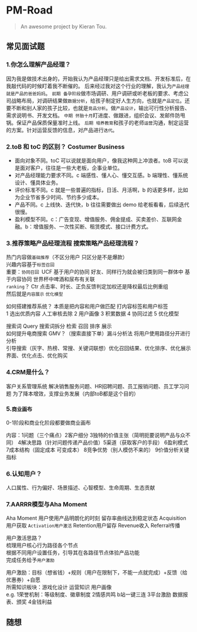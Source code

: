 # PM-Road

> An awesome project by Kieran Tou.

## 常见面试题

### 1.你怎么理解产品经理？

因为我是做技术出身的，开始我认为产品经理只是给出需求文档、开发标准后，在我敲代码的时候盯着我不断催的。
后来经过我对这个行业的理解，我认为`产品经理就是产品的爸爸妈妈`。
`前期 备孕阶段`做市场调研、用户调研或听老板的要求、考虑公司战略布局，对调研结果做`数据分析`，给孩子制定好人生方向，也就是`产品定位`。还要不断和别人家的孩子比较，也就是`竞品分析`。做`产品设计`，输出可行性分析报告、需求说明书、开发文档。
`中期 怀胎十月`盯进度、做跟进，组织会议、发邮件防甩锅。保证产品保质保量准时上线。
`后期 培养教育`和孩子的老师`运营`沟通，制定运营的方案。针对运营反馈的信息，对产品进行`迭代`。

### 2.toB 和 toC 的区别？ Costumer Business

- 面向对象不同。toC 可以说就是面向用户，像我这种网上冲浪者。toB 可以说是面对客户，往往是一些大老板，企事业单位。
- 对产品经理能力要求不同。c 端感性、懂人心、懂交互感。b 端理性、懂系统设计、懂具体业务。
- 评价标准不同。c 就是一些普遍的指标，日活、月活啊，b 的话更多样，比如为企业节省多少时间、节约多少成本。
- 产品不同。c 上线快、迭代快，b 往往需要做出 demo 给老板看看，后续迭代很慢。
- 盈利模型不同。c：广告变现、增值服务、佣金提成、买卖差价、互联网金融。b：增值服务、一次性买断、租赁模式、接口计费方式。

### 3.推荐策略产品经理流程 搜索策略产品经理流程？

热门内容做`基础推荐`（不区分用户 只区分是不是爆款）</br>
兴趣内容基于`标签召回` </br>
重要：`协同召回 `UCF 基于用户的协同 好友、同样行为就会被归类到同一群体中 基于内容协同 世界杯中啤酒和尿布有关联 </br>
`ranking`？ Ctr 点击率、时长、正负反馈判定加权还是降权最后比例重组</br>
然后就是`内容展示` `优化模型`</br>

如何搭建推荐系统？ 本质是把内容和用户做匹配 打内容标签和用户标签</br> 1 选出优质内容 人工审核去除 2 用户画像 3 积累数据 4 协同过滤 5 优化模型

搜索词 Query 搜索词拆分 检索 召回 排序 展示</br>
如何提升电商搜索 GMV？（搜索直接下单）漏斗分析法 将用户使用路径分开进行分析</br>
引导搜索（灰字、热榜、常搜、关键词联想）优化召回结果、优化排序、优化展示界面、优化点击、优化购买

### 4.CRM是什么？

客户关系管理系统 解决销售服务问题、HR招聘问题、员工报销问题、员工学习问题 为了降本增效，支撑业务发展（内部toB都是这个目的）

### 5.`商业画布`

0-1阶段和商业化阶段都要做商业画布

内容：1问题（三个痛点）2客户细分 3独特的价值主张（简明扼要说明产品与众不同） 4解决思路（针对问题传递产品价值）5渠道（获取客户的手段） 6盈利模式 7成本结构（固定成本 可变成本） 8竞争优势（别人模仿不来的） 9价值分析关键指标


### 6.认知用户？

人口属性、行为偏好、场景描述、心智模型、生命周期、生态贡献

### 7.AARRR模型与Aha Moment

Aha Moment 用户使用产品明朗化的时刻 留存率曲线达到稳定状态
Acquisition用户获取 `Activation用户激活` Retention用户留存 Revenue收入 Referral传播

用户激活思路？</br>梳理用户核心行为路径各个节点</br>根据不同用户设置任务，引导其在各路径节点体验产品功能</br>完成任务给予`用户激励`

用户激励：目标（想省钱）+规则（用户在限制下，不能一点就完成）+反馈（给优惠券）+自愿</br>
所需知识板块：游戏化设计 运营知识 用户画像</br>
e.g. 1荣誉机制：等级制度、徽章制度 2情感共鸣 b站一键三连 3平台激励 数据报表、颁奖 4金钱利益

## 随想
